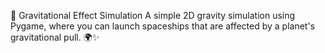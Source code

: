 🚀 Gravitational Effect Simulation
A simple 2D gravity simulation using Pygame, where you can launch spaceships that are affected by a planet's gravitational pull. 🌍✨
